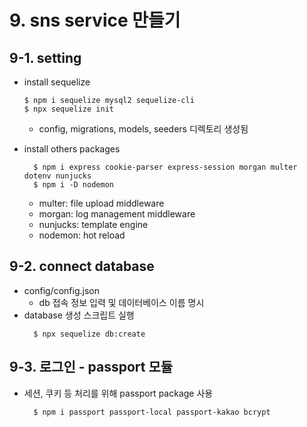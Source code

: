 # 9. sns service 만들기

## 9-1. setting

- install sequelize
  ```shell
  $ npm i sequelize mysql2 sequelize-cli
  $ npx sequelize init
  ```
  - config, migrations, models, seeders 디렉토리 생성됨

- install others packages
  ```shell
    $ npm i express cookie-parser express-session morgan multer dotenv nunjucks
    $ npm i -D nodemon    
  ```
  - multer: file upload middleware
  - morgan: log management middleware
  - nunjucks: template engine
  - nodemon: hot reload


## 9-2. connect database

- config/config.json
  - db 접속 정보 입력 및 데이터베이스 이름 명시
- database 생성 스크립트 실행
  ```shell
    $ npx sequelize db:create
  ```

## 9-3. 로그인 - passport 모듈
- 세션, 쿠키 등 처리를 위해 passport package 사용
  ```shell
    $ npm i passport passport-local passport-kakao bcrypt
  ```
